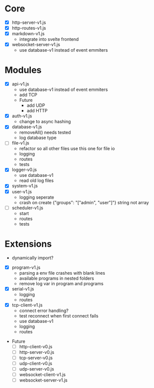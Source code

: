# Core
- [x] http-server-v1.js
- [x] http-routes-v1.js
- [x] markdown-v1.js
    - integrate into svelte frontend
- [x] websocket-server-v1.js
    - use database-v1 instead of event emmiters

# Modules
- [x] api-v1.js
    - use database-v1 instead of event emmiters
    - add TCP
    - Future
        - add UDP
        - add HTTP
- [x] auth-v1.js
    - change to async hashing
- [x] database-v1.js
    - removeAll() needs tested
    - log database type
- [ ] file-v1.js
    - refactor so all other files use this one for file io
    - logging
    - routes
    - tests
- [x] logger-v0.js
    - use database-v1
    - read old log files
- [x] system-v1.js
- [x] user-v1.js
    - logging seperate
    - crash on create {"groups": "[\"admin\", \"user\"]"} string not array
- [ ] scheduler-v1.js
    - start
    - routes
    - tests

# Extensions
- dynamically import?
- [x] program-v1.js
    - parsing a env file crashes with blank lines
    - available programs in nested folders
    - remove log var in program and programs
- [x] serial-v1.js
    - logging
    - routes
- [x] tcp-client-v1.js
    - connect error handling?
    - test reconnect when first connect fails
    - use database-v1
    - logging
    - routes
- Future
    - [ ] http-client-v0.js
    - [ ] http-server-v0.js
    - [ ] tcp-server-v0.js
    - [ ] udp-client-v0.js
    - [ ] udp-server-v0.js
    - [ ] websocket-client-v1.js
    - [ ] websocket-server-v1.js
